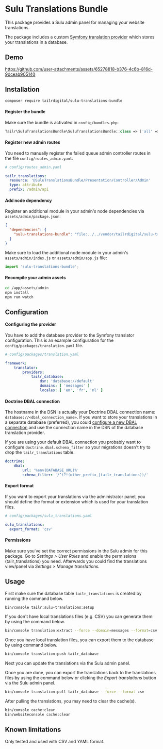 # Sulu Translations Bundle

This package provides a Sulu admin panel for managing your website translations. 

The package includes a custom [Symfony translation provider](https://symfony.com/doc/current/translation.html#translation-providers) which stores your translations in a database.

## Demo

https://github.com/user-attachments/assets/65278818-b376-4c6b-816d-9dceab905140

## Installation

```sh
composer require tailrdigital/sulu-translations-bundle
```

#### Register the bundle
Make sure the bundle is activated in `config/bundles.php`:

```php
Tailr\SuluTranslationsBundle\SuluTranslationsBundle::class => ['all' => true]
```

#### Register new admin routes

You need to manually register the failed queue admin controller routes in the file `config/routes_admin.yaml`.

```yaml
# config/routes_admin.yaml

tailr_translations:
  resource: '@SuluTranslationsBundle/Presentation/Controller/Admin'
  type: attribute
  prefix: /admin/api
```

#### Add node dependency

Register an additional module in your admin's node dependencies via `assets/admin/package.json`:

```json
{
  "dependencies": {
    "sulu-translations-bundle": "file:../../vendor/tailrdigital/sulu-translations-bundle/assets/admin"
  }  
}
```

Make sure to load the additional node module in your admin's `assets/admin/index.js` or `assets/admin/app.js` file:

```js
import 'sulu-translations-bundle';
```

#### Recompile your admin assets

```sh
cd /app/assets/admin
npm install
npm run watch
```

## Configuration

#### Configuring the provider

You have to add the database provider to the Symfony translator configuration. This is an example configuration for the `config/packages/translation.yaml` file.

```yaml
# config/packages/translation.yaml

framework:
    translator:
        providers:
            tailr_database:
                dsn: 'database://default'
                domains: [ 'messages' ]
                locales: [ 'en', 'fr', 'nl' ]
```

#### Doctrine DBAL connection

The hostname in the DSN is actually your Doctrine DBAL connection name: `database://<dbal_connection_name>`. 
If you want to store your translations in a separate database (preferred), you could [configure a new DBAL connection](https://symfony.com/doc/current/doctrine/multiple_entity_managers.html) and use the connection name in the DSN of the database translation provider.

If you are using your default DBAL connection you probably want to configure `doctrine.dbal.schema_filter` so your migrations doesn't try to drop the `tailr_translations` table.

```yaml
doctrine:
    dbal:
        url: '%env(DATABASE_URL)%'
        schema_filter: '/^(?!(other_prefix_|tailr_translations))/'
```

#### Export format

If you want to export your translations via the administrator panel, you should define the format or extension which is used for your translation files. 

```yaml
# config/packages/sulu_translations.yaml

sulu_translations:
  export_format: 'csv'
```

#### Permissions

Make sure you've set the correct permissions in the Sulu admin for this package. Go to _Settings > User Roles_ and enable the permissions (tailr_translations) you need. Afterwards you could find the translations view/panel via _Settings > Manage translations_.

## Usage

First make sure the database table `tailr_translations` is created by running the command below.

```sh
bin/console tailr:sulu-translations:setup
```

If you don't have local translations files (e.g. CSV) you can generate them by using the command below.

```sh
bin/console translation:extract --force --domain=messages --format=csv <locale>
```

Once you have local translation files, you can export them to the database by using command below.

```sh
bin/console translation:push tailr_database 
```

Next you can update the translations via the Sulu admin panel. 

Once you are done, you can export the translations back to the translations files by using the command below or clicking the _Export translations_ button via the Sulu admin panel.

```sh
bin/console translation:pull tailr_database --force --format csv
```

After pulling the translations, you may need to clear the cache(s).

```sh
bin/console cache:clear
bin/websiteconsole cache:clear
```


## Known limitations

Only tested and used with CSV and YAML format.
